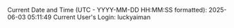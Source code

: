 Current Date and Time (UTC - YYYY-MM-DD HH:MM:SS formatted): 2025-06-03 05:11:49
Current User's Login: luckyaiman
